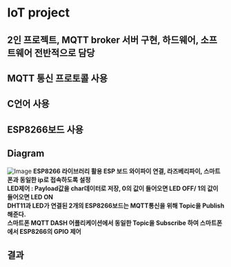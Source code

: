 # IoT project

## 2인 프로젝트, MQTT broker 서버 구현, 하드웨어, 소프트웨어 전반적으로 담당
## MQTT 통신 프로토콜 사용
## C언어 사용
## ESP8266보드 사용

## Diagram
![Image](https://github.com/user-attachments/assets/a3d35cb7-e3f3-472d-a007-46dd4b3c8004)
**ESP8266 라이브러리 활용 ESP 보드 와이파이 연결, 라즈베리파이, 스마트폰과 동일한 ip로 접속하도록 설정** </br>
**LED제어 : Payload값을 char데이터로 저장, 0의 값이 들어오면 LED OFF/ 1의 값이 들어오면 LED ON** </br>
**DHT11과 LED가 연결된 2개의 ESP8266보드는 MQTT통신을 위해 Topic을 Publish 해준다.** </br>
**스마트폰 MQTT DASH 어플리케이션에서 동일한 Topic을 Subscribe 하여 스마트폰에서 ESP8266의 GPIO 제어**</br>

## 결과
